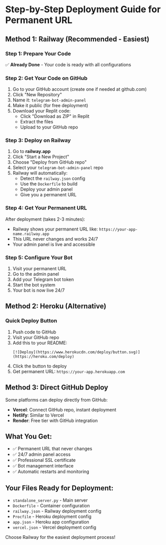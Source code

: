 # Step-by-Step Deployment Guide for Permanent URL

## Method 1: Railway (Recommended - Easiest)

### Step 1: Prepare Your Code
✅ **Already Done** - Your code is ready with all configurations

### Step 2: Get Your Code on GitHub
1. Go to your GitHub account (create one if needed at github.com)
2. Click "New Repository"
3. Name it: `telegram-bot-admin-panel`
4. Make it public (for free deployment)
5. Download your Replit code:
   - Click "Download as ZIP" in Replit
   - Extract the files
   - Upload to your GitHub repo

### Step 3: Deploy on Railway
1. Go to **railway.app**
2. Click "Start a New Project"
3. Choose "Deploy from GitHub repo"
4. Select your `telegram-bot-admin-panel` repo
5. Railway will automatically:
   - Detect the `railway.json` config
   - Use the `Dockerfile` to build
   - Deploy your admin panel
   - Give you a permanent URL

### Step 4: Get Your Permanent URL
After deployment (takes 2-3 minutes):
- Railway shows your permanent URL like: `https://your-app-name.railway.app`
- This URL never changes and works 24/7
- Your admin panel is live and accessible

### Step 5: Configure Your Bot
1. Visit your permanent URL
2. Go to the admin panel
3. Add your Telegram bot token
4. Start the bot system
5. Your bot is now live 24/7

## Method 2: Heroku (Alternative)

### Quick Deploy Button
1. Push code to GitHub
2. Visit your GitHub repo
3. Add this to your README:
   ```
   [![Deploy](https://www.herokucdn.com/deploy/button.svg)](https://heroku.com/deploy)
   ```
4. Click the button to deploy
5. Get permanent URL: `https://your-app.herokuapp.com`

## Method 3: Direct GitHub Deploy
Some platforms can deploy directly from GitHub:
- **Vercel**: Connect GitHub repo, instant deployment
- **Netlify**: Similar to Vercel
- **Render**: Free tier with GitHub integration

## What You Get:
- ✅ Permanent URL that never changes
- ✅ 24/7 admin panel access
- ✅ Professional SSL certificate
- ✅ Bot management interface
- ✅ Automatic restarts and monitoring

## Your Files Ready for Deployment:
- `standalone_server.py` - Main server
- `Dockerfile` - Container configuration
- `railway.json` - Railway deployment config
- `Procfile` - Heroku deployment config
- `app.json` - Heroku app configuration
- `vercel.json` - Vercel deployment config

Choose Railway for the easiest deployment process!